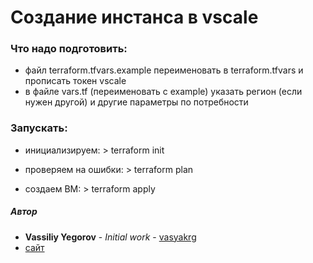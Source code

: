 # Создание инстанса в vscale

### Что надо подготовить:
  * файл terraform.tfvars.example переименовать в terraform.tfvars и прописать токен vscale
  * в файле vars.tf (переименовать с example) указать регион (если нужен другой) и другие параметры по потребности

### Запускать:
- инициализируем:
       > terraform init

- проверяем на ошибки:
       > terraform plan

- создаем ВМ:
       > terraform apply

##### Автор
 - **Vassiliy Yegorov** - *Initial work* - [vasyakrg](https://github.com/vasyakrg)
 - [сайт](https://vk.com/realmanual)
